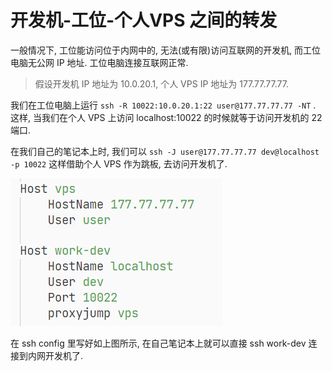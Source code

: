 # 开发机-工位-个人VPS 之间的转发

一般情况下, 工位能访问位于内网中的, 无法(或有限)访问互联网的开发机, 而工位电脑无公网 IP 地址. 工位电脑连接互联网正常.

> 假设开发机 IP 地址为 10.0.20.1, 个人 VPS IP 地址为 177.77.77.77.
> 

我们在工位电脑上运行 `ssh -R 10022:10.0.20.1:22 user@177.77.77.77 -NT` . 这样, 当我们在个人 VPS 上访问 localhost:10022 的时候就等于访问开发机的 22 端口.

在我们自己的笔记本上时, 我们可以 `ssh -J user@177.77.77.77 dev@localhost -p 10022` 这样借助个人 VPS 作为跳板, 去访问开发机了.

![Untitled](./%E5%BC%80%E5%8F%91%E6%9C%BA-%E5%B7%A5%E4%BD%8D-%E4%B8%AA%E4%BA%BAVPS%20%E4%B9%8B%E9%97%B4%E7%9A%84%E8%BD%AC%E5%8F%91/Untitled.png)

在 ssh config 里写好如上图所示, 在自己笔记本上就可以直接 ssh work-dev 连接到内网开发机了.